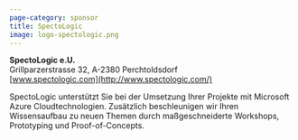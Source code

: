 ```yaml
---
page-category: sponsor
title: SpectoLogic
image: logo-spectologic.png
---
```


**SpectoLogic e.U.**<br/>
Grillparzerstrasse 32, A-2380 Perchtoldsdorf<br/>
[www.spectologic.com](http://www.spectologic.com/)

SpectoLogic unterstützt Sie bei der Umsetzung Ihrer Projekte mit Microsoft Azure Cloudtechnologien. Zusätzlich beschleunigen wir Ihren Wissensaufbau zu neuen Themen durch maßgeschneiderte Workshops, Prototyping und Proof-of-Concepts.
